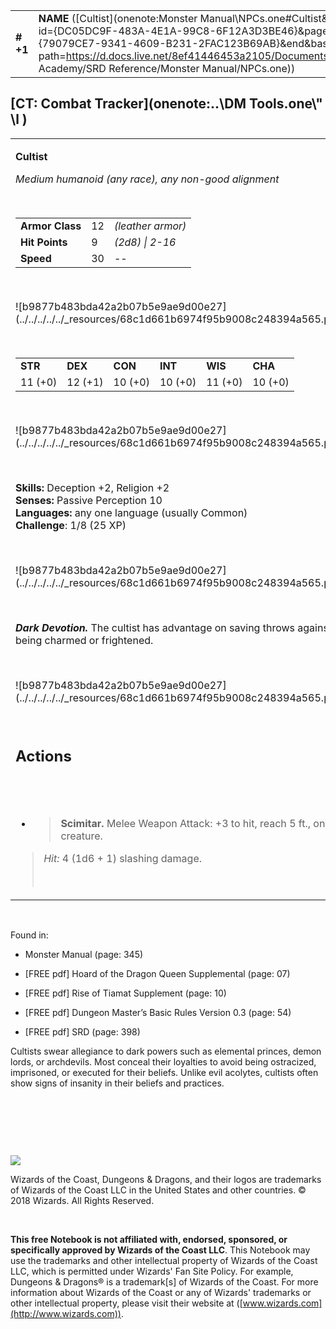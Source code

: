 
|           |                                                                                                                                                                                                                                                                                          |        |       |       |     |       |       |
|-----------|------------------------------------------------------------------------------------------------------------------------------------------------------------------------------------------------------------------------------------------------------------------------------------------|--------|-------|-------|-----|-------|-------|
| **\# +1** | **NAME** ([Cultist](onenote:Monster Manual\\NPCs.one#Cultist&section-id={DC05DC9F-483A-4E1A-99C8-6F12A3D3BE46}&page-id={79079CE7-9341-4609-B231-2FAC123B69AB}&end&base-path=https://d.docs.live.net/8ef41446453a2105/Documents/Adventure Academy/SRD Reference/Monster Manual/NPCs.one)) | **12** | **9** | **9** | \-  | Notes | 25 XP |

## [CT: Combat Tracker](onenote:..\\DM Tools.one\\" \l )

<table><tbody><tr class="odd"><td><p><strong>Cultist</strong></p><p><em>Medium humanoid (any race), any non-good alignment</em></p><p> </p><table><tbody><tr class="odd"><td><strong>Armor Class</strong></td><td>12</td><td><em>(leather armor)</em></td></tr><tr class="even"><td><strong>Hit Points</strong></td><td>9</td><td><em>(2d8) | 2-16</em></td></tr><tr class="odd"><td><strong>Speed</strong></td><td>30</td><td>--</td></tr></tbody></table><p> </p><p>![b9877b483bda42a2b07b5e9ae9d00e27](../../../../../_resources/68c1d661b6974f95b9008c248394a565.png)</p><p> </p><table><tbody><tr class="odd"><td><strong>STR</strong></td><td><strong>DEX</strong></td><td><strong>CON</strong></td><td><strong>INT</strong></td><td><strong>WIS</strong></td><td><strong>CHA</strong></td></tr><tr class="even"><td>11 (+0)</td><td>12 (+1)</td><td>10 (+0)</td><td>10 (+0)</td><td>11 (+0)</td><td>10 (+0)</td></tr></tbody></table><p> </p><p>![b9877b483bda42a2b07b5e9ae9d00e27](../../../../../_resources/68c1d661b6974f95b9008c248394a565.png)</p><p> </p><p><strong>Skills:</strong> Deception +2, Religion +2<br />
<strong>Senses:</strong> Passive Perception 10<br />
<strong>Languages:</strong> any one language (usually Common)<br />
<strong>Challenge</strong>: 1/8 (25 XP)</p><p> </p><p>![b9877b483bda42a2b07b5e9ae9d00e27](../../../../../_resources/68c1d661b6974f95b9008c248394a565.png)</p><p> </p><p><em><strong>Dark Devotion.</strong></em> The cultist has advantage on saving throws against being charmed or frightened.</p><p> </p><p>![b9877b483bda42a2b07b5e9ae9d00e27](../../../../../_resources/68c1d661b6974f95b9008c248394a565.png)</p><p> </p><h2 id="actions"><strong>Actions</strong></h2><h2 id="section"> </h2><ul><li><blockquote><p><strong>Scimitar.</strong> Melee Weapon Attack: +3 to hit, reach 5 ft., one creature.</p></blockquote></li></ul><blockquote><p><em>Hit:</em> 4 (1d6 + 1) slashing damage.</p><p> </p></blockquote></td></tr></tbody></table>

 

Found in:

-   Monster Manual (page: 345)

-   \[FREE pdf\] Hoard of the Dragon Queen Supplemental (page: 07)

-   \[FREE pdf\] Rise of Tiamat Supplement (page: 10)

-   \[FREE pdf\] Dungeon Master’s Basic Rules Version 0.3 (page: 54)

-   \[FREE pdf\] SRD (page: 398)

Cultists swear allegiance to dark powers such as elemental princes, demon lords, or archdevils. Most conceal their loyalties to avoid being ostracized, imprisoned, or executed for their beliefs. Unlike evil acolytes, cultists often show signs of insanity in their beliefs and practices.

 

 

 

![](tmp\media\image2.png)

Wizards of the Coast, Dungeons & Dragons, and their logos are trademarks of Wizards of the Coast LLC in the United States and other countries. © 2018 Wizards. All Rights Reserved.

 

**This free Notebook is not affiliated with, endorsed, sponsored, or specifically approved by Wizards of the Coast LLC**. This Notebook may use the trademarks and other intellectual property of Wizards of the Coast LLC, which is permitted under Wizards' Fan Site Policy. For example, Dungeons & Dragons® is a trademark\[s\] of Wizards of the Coast. For more information about Wizards of the Coast or any of Wizards' trademarks or other intellectual property, please visit their website at ([www.wizards.com](http://www.wizards.com)).

